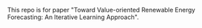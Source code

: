 This repo is for paper "Toward Value-oriented Renewable Energy Forecasting: An Iterative Learning Approach".

